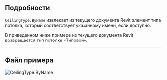 ## Подробности
`CeilingType.ByName` извлекает из текущего документа Revit элемент типа потолка, который соответствует указанному имени, если доступно.

В приведенном ниже примере из текущего документа Revit возвращается тип потолка «Типовой».

___
## Файл примера

![CeilingType.ByName](./Revit.Elements.CeilingType.ByName_img.jpg)
